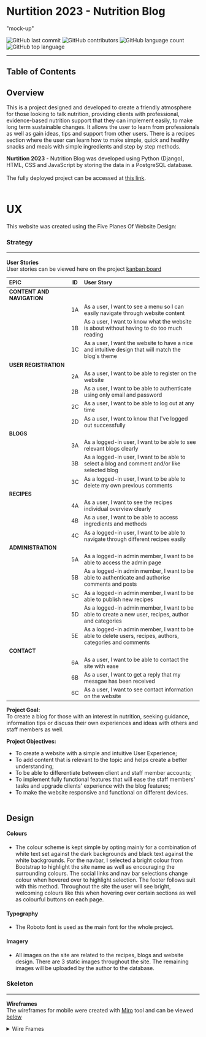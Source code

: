 # Nurtition 2023 - Nutrition Blog

"mock-up"

![GitHub last commit](https://img.shields.io/github/last-commit/hughes84/my-blog-pp4?color=red)
![GitHub contributors](https://img.shields.io/github/contributors/hughes84/my-blog-pp4?color=orange)
![GitHub language count](https://img.shields.io/github/languages/count/hughes84/my-blog-pp4?color=yellow)
![GitHub top language](https://img.shields.io/github/languages/top/hughes84/my-blog-pp4?color=green)
<hr>

## Table of Contents

## Overview
This is a project designed and developed to create a friendly atmosphere for those looking to talk nutrition, providing clients with professional, evidence-based nutrition support that they can implement easily, to make long term sustainable changes. It allows the user to learn from professionals as well as gain ideas, tips and support from other users. There is a recipes section where the user can learn how to make simple, quick and healthy snacks and meals with simple ingredients and step by step methods.<br>

**Nurtition 2023** - Nutrition Blog was developed using Python (Django), HTML, CSS and JavaScript by storing the data in a PostgreSQL database.
<br><br>
The fully deployed project can be accessed at [this link](https://nutrition2023-ea03d13919e5.herokuapp.com/).<br><br>

# UX
This website was created using the Five Planes Of Website Design:<br>

### Strategy<hr>

**User Stories** <br>
User stories can be viewed here on the project [kanban board ](https://github.com/users/hughes84/projects/1)

|   EPIC                                |ID|                                User Story                                                   |
| :-------------------------------------|--|:------------------------------------------------------------------------------------------- |
|**CONTENT AND NAVIGATION**             |  ||
|                                       |1A| As a user, I want to see a menu so I can easily navigate through website content |             
|                                       |1B| As a user, I want to know what the website is about without having to do too much reading|
|                                       |1C| As a user, I want the website to have a nice and intuitive design that will match the blog's theme|
|**USER REGISTRATION**                  |  || 
|                                       |2A| As a user, I want to be able to register on the website|
|                                       |2B| As a user, I want to be able to authenticate using only email and password|
|                                       |2C| As a user, I want to be able to log out at any time|
|                                       |2D| As a user, I want to know that I've logged out successfully|
|**BLOGS**                              |  ||
|                                       |3A| As a logged-in user, I want to be able to see relevant blogs clearly|
|                                       |3B| As a logged-in user, I want to be able to select a blog and comment and/or like selected blog|
|                                       |3C| As a logged-in user, I want to be able to delete my own previous comments|
|**RECIPES**                            |  ||
|                                       |4A| As a user, I want to see the recipes individual overview clearly|
|                                       |4B| As a user, I want to be able to access ingredients and methods|
|                                       |4C| As a logged-in user, I want to be able to navigate through different recipes easily|
|**ADMINISTRATION**                     |  ||
|                                       |5A| As a logged-in admin member, I want to be able to access the admin page|
|                                       |5B| As a logged-in admin member, I want to be able to authenticate and authorise comments and posts|
|                                       |5C| As a logged-in admin member, I want to be able to publish new recipes|
|                                       |5D| As a logged-in admin member, I want to be able to create a new user, recipes, author and categories|
|                                       |5E| As a logged-in admin member, I want to be able to delete users, recipes, authors, categories and comments|
|**CONTACT**                            |  ||
|                                       |6A| As a user, I want to be able to contact the site with ease|
|                                       |6B| As a user, I want to get a reply that my messgae has been received|
|                                       |6C| As a user, I want to see contact information on the website|

**Project Goal:**<br>
To create a blog for those with an interest in nutrition, seeking guidance, information tips or discuss their own experiences and ideas with others and staff members as well.

**Project Objectives:**<br> 
* To create a website with a simple and intuitive User Experience;
* To add content that is relevant to the topic and helps create a better understanding;
* To be able to differentiate between client and staff member accounts;
* To implement fully functional features that will ease the staff members' tasks and upgrade clients' experience with the blog features;
* To make the website responsive and functional on different devices.<br><br>

## Design

#### Colours

* The colour scheme is kept simple by opting mainly for a combination of white text set against the dark backgrounds and black text against the white backgrounds. For the navbar, I selected a bright colour from Bootstrap to highlight the site name as well as encouraging the surrounding colours. The social links and nav bar selections change colour when hovered over to highlight selection. The footer follows suit with this method. Throughout the site the user will see bright, welcoming colours like this when hovering over certain sections as well as colourful buttons on each page.

#### Typography

* The Roboto font is used as the main font for the whole project.

#### Imagery

* All images on the site are related to the recipes, blogs and website design. There are 3 static images throughout the site. The remaining images will be uploaded by the author to the database.

### Skeleton<hr>
**Wireframes**<br>
The wireframes for mobile were created with [Miro]() tool and can be viewed [below]()<br>

<details>
  <summary>Wire Frames</summary>
  <h4>Home page</h4>
  <img src="docs/readme-images/wireframe-home.png"><br>
  <h4>About page</h4>
  <img src="docs/readme-images/wireframe-about.png"><br>
  <h4>About more</h4>
  <img src="docs/readme-images/wireframe-aboutmore.png"><br>
  <h4>Blog page</h4>
  <img src="docs/readme-images/wireframe-blog.png"><br>
  <h4>Blog user comments</h4>
  <img src="docs/readme-images/wireframe-comments.png"><br>
  <h4>Recipes</h4>
  <img src="docs/readme-images/wireframe-recipe.png"><br>
  <h4>Recipe details</h4>
  <img src="docs/readme-images/wireframe-recipedetail.png"><br>
  <h4>Contact us</h4>
  <img src="docs/readme-images/wireframe-contactpage.png"><br>
  <h4>Submit message</h4>
  <img src="docs/readme-images/wireframe-contactmsg.png"><br>
  <h4>User profile</h4>
  <img src="docs/readme-images/wireframe-profile.png"><br>
  <h4>Sign in</h4>
  <img src="docs/readme-images/wireframe-signin.png"><br>
  <h4>Sign up</h4>
  <img src="docs/readme-images/wireframe-signup.png"><br>
</details>
</details><br>


